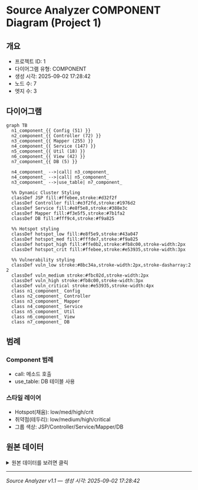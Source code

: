 # Source Analyzer COMPONENT Diagram (Project 1)

## 개요
- 프로젝트 ID: 1
- 다이어그램 유형: COMPONENT
- 생성 시각: 2025-09-02 17:28:42
- 노드 수: 7
- 엣지 수: 3

## 다이어그램

```mermaid
graph TB
  n1_component_{{ Config (51) }}
  n2_component_{{ Controller (72) }}
  n3_component_{{ Mapper (255) }}
  n4_component_{{ Service (147) }}
  n5_component_{{ Util (18) }}
  n6_component_{{ View (42) }}
  n7_component_{{ DB (5) }}

  n4_component_ -->|call| n3_component_
  n4_component_ -->|call| n5_component_
  n3_component_ -->|use_table| n7_component_

  %% Dynamic Cluster Styling
  classDef JSP fill:#ffebee,stroke:#d32f2f
  classDef Controller fill:#e3f2fd,stroke:#1976d2
  classDef Service fill:#e8f5e8,stroke:#388e3c
  classDef Mapper fill:#f3e5f5,stroke:#7b1fa2
  classDef DB fill:#fff9c4,stroke:#f9a825

  %% Hotspot styling
  classDef hotspot_low fill:#e8f5e9,stroke:#43a047
  classDef hotspot_med fill:#fffde7,stroke:#f9a825
  classDef hotspot_high fill:#ffe0b2,stroke:#fb8c00,stroke-width:2px
  classDef hotspot_crit fill:#ffebee,stroke:#e53935,stroke-width:3px

  %% Vulnerability styling
  classDef vuln_low stroke:#8bc34a,stroke-width:2px,stroke-dasharray:2 2
  classDef vuln_medium stroke:#fbc02d,stroke-width:2px
  classDef vuln_high stroke:#fb8c00,stroke-width:3px
  classDef vuln_critical stroke:#e53935,stroke-width:4px
  class n1_component_ Config
  class n2_component_ Controller
  class n3_component_ Mapper
  class n4_component_ Service
  class n5_component_ Util
  class n6_component_ View
  class n7_component_ DB
```

## 범례

### Component 범례

- call: 메소드 호출
- use_table: DB 테이블 사용

### 스타일 레이어
- Hotspot(채움): low/med/high/crit
- 취약점(테두리): low/medium/high/critical
- 그룹 색상: JSP/Controller/Service/Mapper/DB

## 원본 데이터

<details>
<summary>원본 데이터를 보려면 클릭</summary>

노드 목록 (7)
```json
  component:Config: Config (51) (component)
  component:Controller: Controller (72) (component)
  component:Mapper: Mapper (255) (component)
  component:Service: Service (147) (component)
  component:Util: Util (18) (component)
  component:View: View (42) (component)
  component:DB: DB (5) (component)
```

엣지 목록 (3)
```json
  component:Service -> component:Mapper (call)
  component:Service -> component:Util (call)
  component:Mapper -> component:DB (use_table)
```

</details>

---
*Source Analyzer v1.1 — 생성 시각: 2025-09-02 17:28:42*